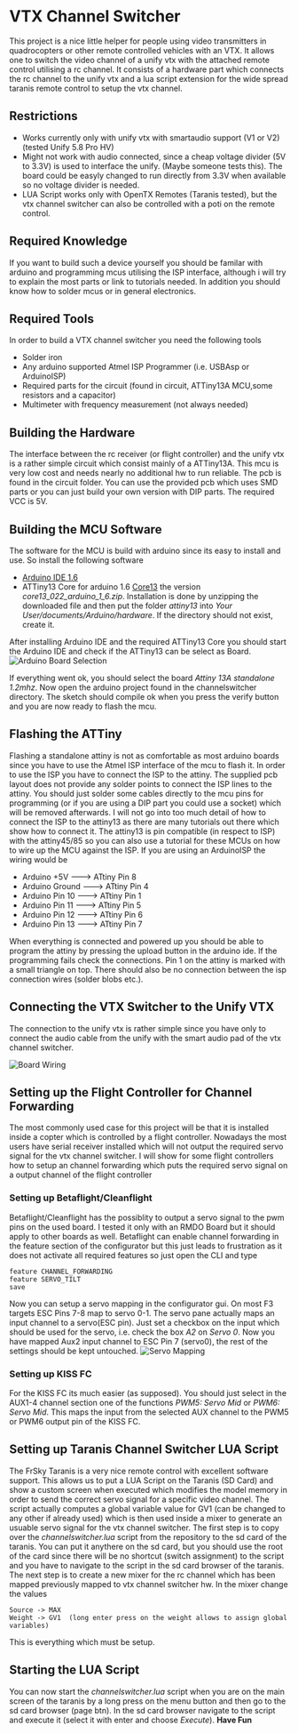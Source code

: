 # VTX Channel Switcher

This project is a nice little helper for people using video transmitters in quadrocopters or other remote controlled vehicles with an VTX. It allows one to switch the video channel of a unify vtx with the attached remote control utilising a rc channel. It consists of a hardware part which connects the rc channel to the unify vtx and a lua script extension for the wide spread taranis remote control to setup the vtx channel.

## Restrictions

* Works currently only with unify vtx with smartaudio support (V1 or V2) (tested Unify 5.8 Pro HV)
* Might not work with audio connected, since a cheap voltage divider (5V to 3.3V) is used to interface the unify. (Maybe someone tests this). The board could be easyly changed to run directly from 3.3V when available so no voltage divider is needed.
* LUA Script works only with OpenTX Remotes (Taranis tested), but the vtx channel switcher can also be controlled with a poti on the remote control.

## Required Knowledge

If you want to build such a device yourself you should be familar with arduino and programming mcus utilising the ISP interface, although i will try to explain the most parts or link to tutorials needed. In addition you should know how to solder mcus or in general electronics.

## Required Tools

In order to build a VTX channel switcher you need the following tools

* Solder iron
* Any arduino supported Atmel ISP Programmer (i.e. USBAsp or ArduinoISP)
* Required parts for the circuit (found in circuit, ATTiny13A MCU,some resistors and a capacitor)
* Multimeter with frequency measurement (not always needed)

## Building the Hardware

The interface between the rc receiver (or flight controller) and the unify vtx is a rather simple circuit which consist mainly of a ATTiny13A. This mcu is very low cost and needs nearly no additional hw to run reliable. The pcb is found in the circuit folder. You can use the provided pcb which uses SMD parts or you can just build your own version with DIP parts. The required VCC is 5V.

## Building the MCU Software 

The software for the MCU is build with arduino since its easy to install and use. So install the following software

* [Arduino IDE 1.6](https://www.arduino.cc/)
* ATTiny13 Core for arduino 1.6 [Core13](https://sourceforge.net/projects/ard-core13/?source=navbar)  the version *core13_022_arduino_1_6.zip*. Installation is done by unzipping the downloaded file and then put the folder *attiny13* into *Your User/documents/Arduino/hardware*. If the directory should not exist, create it.

After installing Arduino IDE and the required ATTiny13 Core you should start the Arduino IDE and check if the ATTiny13 can be select as Board. ![Arduino Board Selection](/images/arduino_attiny13a_board.png)

If everything went ok, you should select the board *Attiny 13A standalone 1.2mhz*. Now open the arduino project found in the channelswitcher directory. The sketch should compile ok when you press the verify button and you are now ready to flash the mcu.

## Flashing the ATTiny

Flashing a standalone attiny is not as comfortable as most arduino boards since you have to use the Atmel ISP interface of the mcu to flash it. In order to use the ISP you have to connect the ISP to the attiny. The supplied pcb layout does not provide any solder points to connect the ISP lines to the attiny. You should just solder some cables directly to the mcu pins for programming (or if you are using a DIP part you could use a socket) which will be removed afterwards. I will not go into too much detail of how to connect the ISP to the attiny13 as there are many tutorials out there which show how to connect it. The attiny13 is pin compatible (in respect to ISP) with the attiny45/85 so you can also use a tutorial for these MCUs on how to wire up the MCU against the ISP. If you are using an ArduinoISP the wiring would be 

* Arduino +5V      --->  ATtiny Pin 8
* Arduino Ground --->  ATtiny Pin 4
* Arduino Pin 10   --->  ATtiny Pin 1
* Arduino Pin 11    --->  ATtiny Pin 5
* Arduino Pin 12    --->  ATtiny Pin 6
* Arduino Pin 13    --->  ATtiny Pin 7

When everything is connected and powered up you should be able to program the attiny by pressing the upload button in the arduino ide. If the programming fails check the connections. Pin 1 on the attiny is marked with a small triangle on top. There should also be no connection between the isp connection wires (solder blobs etc.).

## Connecting the VTX Switcher to the Unify VTX

The connection to the unify vtx is rather simple since you have only to connect the audio cable from the unify with the smart audio pad of the vtx channel switcher.

![Board Wiring](/images/board_wiring.jpg)

## Setting up the Flight Controller for Channel Forwarding

The most commonly used case for this project will be that it is installed inside a copter which is controlled by a flight controller. Nowadays the most users have serial receiver installed which will not output the required servo signal for the vtx channel switcher. I will show for some flight controllers how to setup an channel forwarding which puts the required servo signal on a output channel of the flight controller

### Setting up Betaflight/Cleanflight

Betaflight/Cleanflight has the possiblity to output a servo signal to the pwm pins on the used board. I tested it only with an RMDO Board but it should apply to other boards as well. Betaflight can enable channel forwarding in the feature section of the configurator but this just leads to frustration as it does not activate all required features so just open the CLI and type

    feature CHANNEL_FORWARDING 
    feature SERVO_TILT
    save

Now you can setup a servo mapping in the configurator gui. On most F3 targets ESC Pins 7-8 map to servo 0-1. The servo pane actually maps an input channel to a servo(ESC pin). Just set a checkbox on the input which should be used for the servo, i.e. check the box *A2* on *Servo 0*. Now you have mapped Aux2 input channel to ESC Pin 7 (servo0), the rest of the settings should be kept untouched.
![Servo Mapping](/images/servo_mapping.png)

### Setting up KISS FC

For the KISS FC its much easier (as supposed). You should just select in the AUX1-4 channel section one of the functions *PWM5: Servo Mid* or *PWM6: Servo Mid*. This maps the input from the selected AUX channel to the PWM5 or PWM6 output pin of the KISS FC.

## Setting up Taranis Channel Switcher LUA Script

The FrSky Taranis is a very nice remote control with excellent software support. This allows us to put a LUA Script on the Taranis (SD Card) and show a custom screen when executed which modifies the model memory in order to send the correct servo signal for a specific video channel. 
The script actually computes a global variable value for GV1 (can be changed to any other if already used) which is then used inside a mixer to generate an usuable servo signal for the vtx channel switcher. 
The first step is to copy over the *channelswitcher.lua* script from the repository to the sd card of the taranis. You can put it anythere on the sd card, but you should use the root of the card since there will be no shortcut (switch assignment) to the script and you have to navigate to the script in the sd card browser of the taranis. 
The next step is to create a new mixer for the rc channel which has been mapped previously mapped to vtx channel switcher hw. In the mixer change the values

    Source -> MAX
    Weight -> GV1  (long enter press on the weight allows to assign global variables)
    
This is everything which must be setup.

## Starting the LUA Script

You can now start the *channelswitcher.lua* script when you are on the main screen of the taranis by a long press on the menu button and then go to the sd card browser (page btn). In the sd card browser navigate to the script and execute it (select it with enter and choose *Execute*). **Have Fun**


